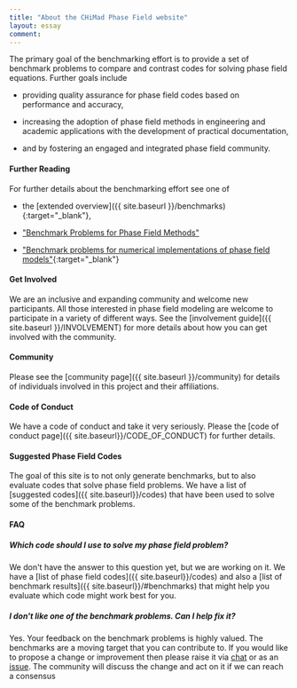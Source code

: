 ```yaml
---
title: "About the CHiMad Phase Field website"
layout: essay
comment:
---
```


The primary goal of the benchmarking effort is to provide a set of
benchmark problems to compare and contrast codes for solving phase
field equations. Further goals include

 - providing quality assurance for phase field codes based on performance
   and accuracy,

 - increasing the adoption of phase field methods in engineering and
   academic applications with the development of practical
   documentation,

 - and by fostering an engaged and integrated phase field community.

<h4> Further Reading </h4>

For further details about the benchmarking effort see one of

 - the [extended overview]({{ site.baseurl }}/benchmarks){:target="_blank"},

 - ["Benchmark Problems for Phase Field Methods"](http://chimad.northwestern.edu/news-events/articles/2016/PhaseField_BenchMark.html)

 - ["Benchmark problems for numerical implementations of phase field
   models"](http://dx.doi.org/10.1016/j.commatsci.2016.09.022){:target="_blank"}

<h4> Get Involved </h4>

We are an inclusive and expanding community and welcome new
participants.  All those interested in phase field modeling are
welcome to participate in a variety of different ways. See the
[involvement guide]({{ site.baseurl }}/INVOLVEMENT) for more details
about how you can get involved with the community.

<h4> Community </h4>

Please see the [community page]({{ site.baseurl }}/community) for
details of individuals involved in this project and their
affiliations.

<h4> Code of Conduct </h4>

We have a code of conduct and take it very seriously. Please the [code
of conduct page]({{ site.baseurl}}/CODE_OF_CONDUCT) for further
details.

<h4> Suggested Phase Field Codes </h4>

The goal of this site is to not only generate benchmarks, but to also
evaluate codes that solve phase field problems. We have a list of
[suggested codes]({{ site.baseurl}}/codes) that have been used to
solve some of the benchmark problems.

<h4> FAQ </h4>

<h5> Which code should I use to solve my phase field problem? </h5>

We don't have the answer to this question yet, but we are working on
it. We have a [list of phase field codes]({{ site.baseurl}}/codes) and
also a [list of benchmark results]({{ site.baseurl}}/#benchmarks) that
might help you evaluate which code might work best for you.

<h5> I don't like one of the benchmark problems. Can I help fix it? </h5>

Yes. Your feedback on the benchmark problems is highly valued. The
benchmarks are a moving target that you can contribute to. If you
would like to propose a change or improvement then please raise it via
[chat](https://gitter.im/usnistgov/chimad-phase-field) or as an
[issue](https://github.com/usnistgov/chimad-phase-field/issues/new). The
community will discuss the change and act on it if we can reach a
consensus
